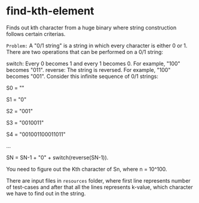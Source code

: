 # find-kth-element

Finds out kth character from a huge binary where string construction follows certain criterias.

`Problem:`
A "0/1 string" is a string in which every character is either 0 or 1. There are two operations that can be performed on a 0/1 string:

switch: Every 0 becomes 1 and every 1 becomes 0. For example, "100" becomes "011".
reverse: The string is reversed. For example, "100" becomes "001".
Consider this infinite sequence of 0/1 strings:

S0 = ""

S1 = "0"

S2 = "001"

S3 = "0010011"

S4 = "001001100011011"

...

SN = SN-1 + "0" + switch(reverse(SN-1)).

You need to figure out the Kth character of Sn, where n = 10^100.

There are input files in `resources` folder, where first line represents number of test-cases and after that all the lines represents k-value, which character we have to find out in the string.
